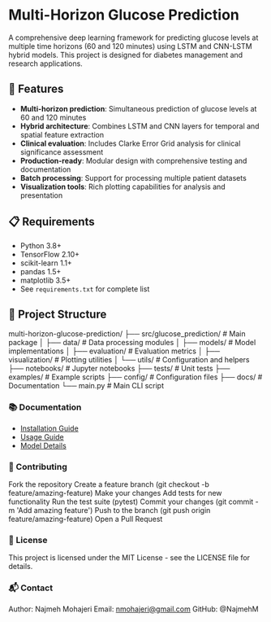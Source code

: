 # Multi-Horizon Glucose Prediction

A comprehensive deep learning framework for predicting glucose levels at multiple time horizons (60 and 120 minutes) using LSTM and CNN-LSTM hybrid models. This project is designed for diabetes management and research applications.

## 🚀 Features

- **Multi-horizon prediction**: Simultaneous prediction of glucose levels at 60 and 120 minutes
- **Hybrid architecture**: Combines LSTM and CNN layers for temporal and spatial feature extraction
- **Clinical evaluation**: Includes Clarke Error Grid analysis for clinical significance assessment
- **Production-ready**: Modular design with comprehensive testing and documentation
- **Batch processing**: Support for processing multiple patient datasets
- **Visualization tools**: Rich plotting capabilities for analysis and presentation

## 📋 Requirements

- Python 3.8+
- TensorFlow 2.10+
- scikit-learn 1.1+
- pandas 1.5+
- matplotlib 3.5+
- See `requirements.txt` for complete list



## 📁 Project Structure
multi-horizon-glucose-prediction/
├── src/glucose_prediction/     # Main package
│   ├── data/                   # Data processing modules
│   ├── models/                 # Model implementations
│   ├── evaluation/             # Evaluation metrics
│   ├── visualization/          # Plotting utilities
│   └── utils/                  # Configuration and helpers
├── notebooks/                  # Jupyter notebooks
├── tests/                      # Unit tests
├── examples/                   # Example scripts
├── config/                     # Configuration files
├── docs/                       # Documentation
└── main.py                     # Main CLI script

### 📚 Documentation

- [Installation Guide](docs/installation.md)
- [Usage Guide](docs/usage.md)
- [Model Details](docs/methodology.md)


### 🤝 Contributing

Fork the repository
Create a feature branch (git checkout -b feature/amazing-feature)
Make your changes
Add tests for new functionality
Run the test suite (pytest)
Commit your changes (git commit -m 'Add amazing feature')
Push to the branch (git push origin feature/amazing-feature)
Open a Pull Request

### 📄 License

This project is licensed under the MIT License - see the LICENSE file for details.

### 📬 Contact

Author: Najmeh Mohajeri
Email: nmohajeri@gmail.com
GitHub: @NajmehM
